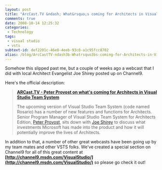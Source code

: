 ```yaml
---
layout: post
title: "ArcCast.TV &ndash; What&rsquo;s coming for Architects in Visual Studio Team System"
comments: true
date: 2008-10-14 12:25:32
categories:
 - Technology
tags:
 - visual studio
 - vsts
subtext-id: def2201c-46e8-4eeb-93c0-a1c95fcc8702
alias: /blog/ArcCastTV-ndash3b-Whatrsquo3bs-coming-for-Architects-in-Visual-Studio-Team-System.aspx
---
```



Somehow this slipped past me, but a couple of weeks ago a webcast that I did with local Architect Evangelist Joe Shirey posted up on Channel9.

Here's the official description:

> **[ARCast.TV - Peter Provost on what's coming for Architects in Visual Studio Team System](http://channel9.msdn.com/shows/ARCast.TV/ARCastTV-Peter-Provost-on-whats-coming-for-Architects-in-Visual-Studio-Team-System/)**
> 
> The upcoming version of Visual Studio Team System (code named Rosario) has a number of new features and functions for Architects. Senior Program Manager of Visual Studio Team System for Architects Edition, [Peter Provost](http://www.peterprovost.org/blog/), sits down with [Joe Shirey](http://www.joeshirey.com/) to discuss what investments Microsoft has made into the product and how it will potentially improve the lives of Architects.

In addition to that, a number of other great webcasts have been going up by my team mates and other VSTS folks. We've created a special section on Channel9 for all of this great content at **[http://channel9.msdn.com/VisualStudio/](http://channel9.msdn.com/VisualStudio/)** so please go check it out!
